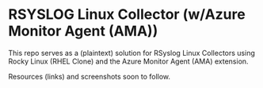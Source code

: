 # RSYSLOG Linux Collector (w/Azure Monitor Agent (AMA))
This repo serves as a (plaintext) solution for RSyslog Linux Collectors using Rocky Linux (RHEL Clone) and the Azure Monitor Agent (AMA) extension. <br />

Resources (links) and screenshots soon to follow. <br />
